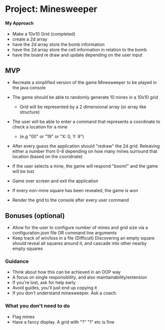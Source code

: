 # Project: Minesweeper


#### My Approach
 - Make a 10x10 Grid (completed)
 - create a 2d array
 - have the 2d array store the bomb information
 - have the 2d array store the cell information in relation to the bomb
 - have the board re draw and update depending on the user input

## MVP

- Recreate a simplified version of the game Minesweeper to be played in the java console
- The game should be able to randomly generate 10 mines in a 10x10 grid

  - Grid will be represented by a 2 dimensional array (or array like structure)

- The user will be able to enter a command that represents a coordinate to check a location for a mine

  - (e.g "00" or "19" or "X: 0, Y: 9")

- After every guess the application should "redraw" the 2d grid. Releaving either a number from 0-8 depending on how many mines surround that location (based on the cooridnate)
- If the user selects a mine, the game will respond "boom!" and the game will be lost
- Game over screen and exit the application

- If every non-mine square has been revealed, the game is won
- Render the grid to the console after every user command

## Bonuses (optional)

- Allow for the user to configure number of mines and grid size via a configuration.json file OR command line arguments
- Keep track of win/loss in a file
  (Difficult) Discovering an empty square should reveal all squares around it, and cascade into other nearby empty squares

### Guidance

- Think about how this can be achieved in an OOP way
- A focus on single responsibility, and also maintainability/extension
- If you're lost, ask for help early
- Avoid guides, you'll just end up copying it
- If you don't understand minesweeper. Ask a coach.

### What you don't need to do

- Flag mines
- Have a fancy display. A grid with "?" "1" etc is fine
